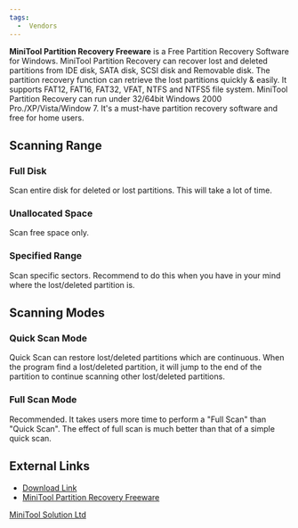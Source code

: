 ```yaml
---
tags:
  -  Vendors
---
```

**MiniTool Partition Recovery Freeware** is a Free Partition Recovery
Software for Windows. MiniTool Partition Recovery can recover lost and
deleted partitions from IDE disk, SATA disk, SCSI disk and Removable
disk. The partition recovery function can retrieve the lost partitions
quickly & easily. It supports FAT12, FAT16, FAT32, VFAT, NTFS and NTFS5
file system. MiniTool Partition Recovery can run under 32/64bit Windows
2000 Pro./XP/Vista/Window 7. It's a must-have partition recovery
software and free for home users.

## Scanning Range

### Full Disk

Scan entire disk for deleted or lost partitions. This will take a lot of
time.

### Unallocated Space

Scan free space only.

### Specified Range

Scan specific sectors. Recommend to do this when you have in your mind
where the lost/deleted partition is.

## Scanning Modes

### Quick Scan Mode

Quick Scan can restore lost/deleted partitions which are continuous.
When the program find a lost/deleted partition, it will jump to the end
of the partition to continue scanning other lost/deleted partitions.

### Full Scan Mode

Recommended. It takes users more time to perform a "Full Scan" than
"Quick Scan". The effect of full scan is much better than that of a
simple quick scan.

## External Links

- [Download
  Link](http://download.cnet.com/MiniTool-Partition-Recovery/3000-2248_4-75206486.html)
- [MiniTool Partition Recovery
  Freeware](http://www.minitool-partitionrecovery.com/)

[MiniTool Solution Ltd](minitool_solution_ltd.md)

